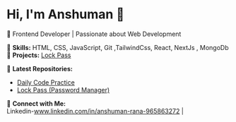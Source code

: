 # Hi, I'm Anshuman 👋  
🚀 Frontend Developer | Passionate about Web Development  


🔹 **Skills:** HTML, CSS, JavaScript, Git ,TailwindCss, React, NextJs , MongoDb
🔹 **Projects:** [Lock Pass](#)   

📌 **Latest Repositories:**  
- [Daily Code Practice](https://github.com/Anshuman1313/daily-code-practice)  
- [Lock Pass (Password Manager)]([https://github.com/Anshuman1313/LockPass])  

🌟 **Connect with Me:**  
Linkedin-www.linkedin.com/in/anshuman-rana-965863272 | 

<!--
**Anshuman1313/Anshuman1313** is a ✨ _special_ ✨ repository because its `README.md` (this file) appears on your GitHub profile.

Here are some ideas to get you started:

- 🔭 I’m currently working on ...
- 🌱 I’m currently learning ...
- 👯 I’m looking to collaborate on ...
- 🤔 I’m looking for help with ...
- 💬 Ask me about ...
- 📫 How to reach me: ...
- 😄 Pronouns: ...
- ⚡ Fun fact: ...
-->
